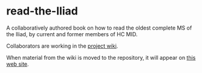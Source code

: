 # read-the-Iliad #


A collaboratively authored book on how to read the oldest complete MS of the Iliad, by current and former members of HC MID.

Collaborators are working in the [project wiki](https://github.com/HCMID/read-the-Iliad/wiki).

When material from the wiki is moved to the repository, it will appear on [this web site](http://hcmid.github.io/read-the-Iliad/).

